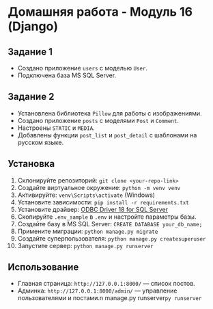 # Домашняя работа - Модуль 16 (Django)

## Задание 1
- Создано приложение `users` с моделью `User`.
- Подключена база MS SQL Server.

## Задание 2
- Установлена библиотека `Pillow` для работы с изображениями.
- Создано приложение `posts` с моделями `Post` и `Comment`.
- Настроены `STATIC` и `MEDIA`.
- Добавлены функции `post_list` и `post_detail` с шаблонами на русском языке.

## Установка
1. Склонируйте репозиторий: `git clone <your-repo-link>`
2. Создайте виртуальное окружение: `python -m venv venv`
3. Активируйте: `venv\Scripts\activate` (Windows)
4. Установите зависимости: `pip install -r requirements.txt`
5. Установите драйвер: [ODBC Driver 18 for SQL Server](https://learn.microsoft.com/en-us/sql/connect/odbc/download-odbc-driver-for-sql-server)
6. Скопируйте `.env_sample` в `.env` и настройте параметры базы.
7. Создайте базу в MS SQL Server: `CREATE DATABASE your_db_name;`
8. Примените миграции: `python manage.py migrate`
9. Создайте суперпользователя: `python manage.py createsuperuser`
10. Запустите сервер: `python manage.py runserver`

## Использование
- Главная страница: `http://127.0.0.1:8000/` — список постов.
- Админка: `http://127.0.0.1:8000/admin/` — управление пользователями и постами.n manage.py runserver`py runserver`